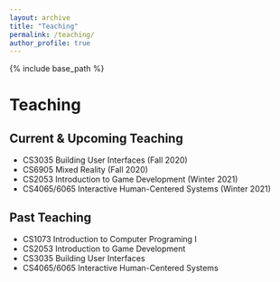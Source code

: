 ```yaml
---
layout: archive
title: "Teaching"
permalink: /teaching/
author_profile: true
---
```


{% include base_path %}
# Teaching

## Current & Upcoming Teaching 
* CS3035 Building User Interfaces (Fall 2020)
* CS6905 Mixed Reality (Fall 2020)
* CS2053 Introduction to Game Development (Winter 2021)
* CS4065/6065 Interactive Human-Centered Systems (Winter 2021)

## Past Teaching
* CS1073 Introduction to Computer Programing I
* CS2053 Introduction to Game Development
* CS3035 Building User Interfaces
* CS4065/6065 Interactive Human-Centered Systems
